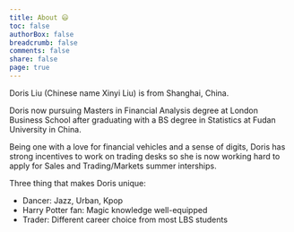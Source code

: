 ```yaml
---
title: About 😃
toc: false
authorBox: false
breadcrumb: false
comments: false
share: false
page: true
---
```



Doris Liu (Chinese name Xinyi Liu) is from Shanghai, China. 

Doris now pursuing Masters in Financial Analysis degree at London Business School after graduating with a BS degree in Statistics at Fudan University in China. 

Being one with a love for financial vehicles and a sense of digits, Doris has strong incentives to work on trading desks so she is now working hard to apply for Sales and Trading/Markets summer interships. 

Three thing that makes Doris unique:
- Dancer: Jazz, Urban, Kpop
- Harry Potter fan: Magic knowledge well-equipped
- Trader: Different career choice from most LBS students